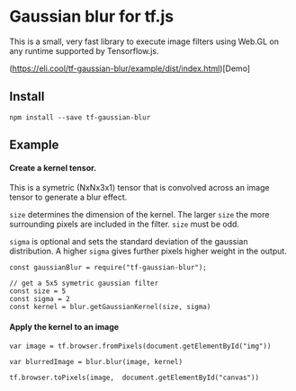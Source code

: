 # Gaussian blur for tf.js

This is a small, very fast library to execute image filters using Web.GL on any runtime supported by Tensorflow.js.

(https://eli.cool/tf-gaussian-blur/example/dist/index.html)[Demo]

## Install

```
npm install --save tf-gaussian-blur
```

## Example

#### Create a kernel tensor.

This is a symetric (NxNx3x1) tensor that is convolved across an image tensor to generate a blur effect.

`size` determines the dimension of the kernel. The larger `size` the more surrounding pixels are included in the filter. `size` must be odd.

`sigma` is optional and sets the standard deviation of the gaussian distribution. A higher `sigma` gives further pixels higher weight in the output.


```
const gaussianBlur = require("tf-gaussian-blur");

// get a 5x5 symetric gaussian filter
const size = 5
const sigma = 2
const kernel = blur.getGaussianKernel(size, sigma)
```

#### Apply the kernel to an image


```
var image = tf.browser.fromPixels(document.getElementById("img"))

var blurredImage = blur.blur(image, kernel)

tf.browser.toPixels(image,  document.getElementById("canvas"))
```
